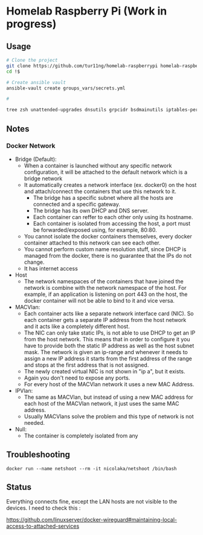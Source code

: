 # Homelab Raspberry Pi (Work in progress)

## Usage

```bash
# Clone the project
git clone https://github.com/tur11ng/homelab-raspberrypi homelab-raspberrypi
cd !$

# Create ansible vault
ansible-vault create groups_vars/secrets.yml

# 

tree zsh unattended-upgrades dnsutils grpcidr bsdmainutils iptables-persistent lm-sensors docker-ce docker-ce-cli containerd.io docker-buildx-plugin docker-compose-plugin
```

## Notes

### Docker Network

* Bridge (Default):
    * When a container is launched without any specific network configuration, it will be attached to the default network which is a bridge network
    * It automatically creates a network interface (ex. docker0) on the host and attach/connect the containers that use this network to it. 
        * The bridge has a specific subnet where all the hosts are connected and a specific gateway.
        * The bridge has its own DHCP and DNS server.
        * Each container can reffer to each other only using its hostname.
        * Each container is isolated from accessing the host, a port must be forwarded/exposed using, for example, 80:80.
    * You cannot isolate the docker containers themselves, every docker container attached to this network can see each other.
    * You cannot perform custom name resolution stuff, since DHCP is managed from the docker, there is no guarantee that the IPs do not change.
    * It has internet access
* Host
    * The network namespaces of the containers that have joined the network is combine with the network namespace of the host. For example, if an application is listening on port 443 on the host, the docker container will not be able to bind to it and vice versa.
* MACVlan:
    * Each container acts like a separate network interface card (NIC). So each container gets a separate IP address from the host network and it acts like a completely different host.
    * The NIC can only take static IPs, is not able to use DHCP to get an IP from the host network. This means that in order to configure it you have to provide both the static IP address as well as the host subnet mask. The network is given an ip-range and whenever it needs to assign a new IP address it starts from the first address of the range and stops at the first address that is not assigned.
    * The newly created virtual NIC is not shown in "ip a", but it exists.
    * Again you don't need to expose any ports.
    * For every host of the MACVlan network it uses a new MAC Address.
* IPVlan:
    * The same as MACVlan, but instead of using a new MAC address for each host of the MACVlan network, it just uses the same MAC address.
    * Usually MACVlans solve the problem and this type of network is not needed. 
* Null:
    * The container is completely isolated from any

## Troubleshooting
```
docker run --name netshoot --rm -it nicolaka/netshoot /bin/bash
```

## Status

Everything connects fine, except the LAN hosts are not visible to the devices. I need to check this :

https://github.com/linuxserver/docker-wireguard#maintaining-local-access-to-attached-services
